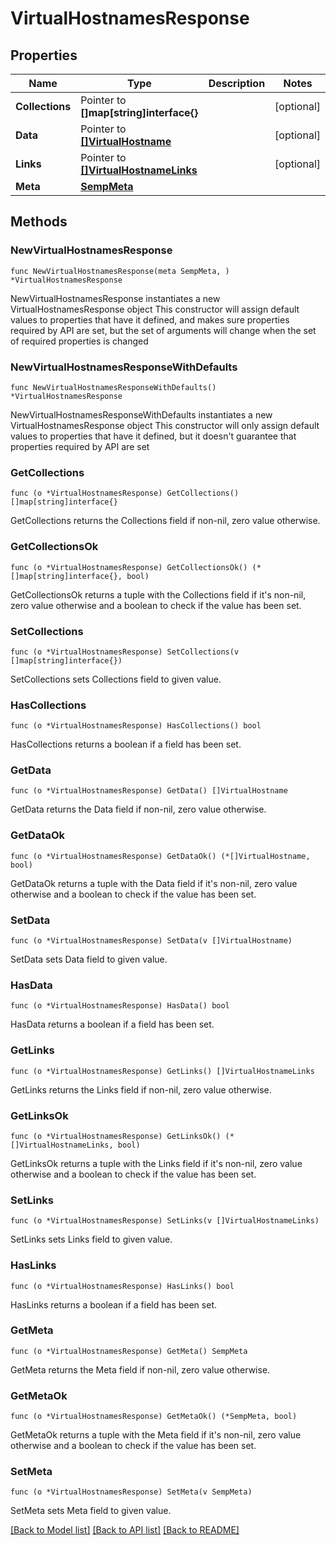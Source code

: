 # VirtualHostnamesResponse

## Properties

Name | Type | Description | Notes
------------ | ------------- | ------------- | -------------
**Collections** | Pointer to **[]map[string]interface{}** |  | [optional] 
**Data** | Pointer to [**[]VirtualHostname**](VirtualHostname.md) |  | [optional] 
**Links** | Pointer to [**[]VirtualHostnameLinks**](VirtualHostnameLinks.md) |  | [optional] 
**Meta** | [**SempMeta**](SempMeta.md) |  | 

## Methods

### NewVirtualHostnamesResponse

`func NewVirtualHostnamesResponse(meta SempMeta, ) *VirtualHostnamesResponse`

NewVirtualHostnamesResponse instantiates a new VirtualHostnamesResponse object
This constructor will assign default values to properties that have it defined,
and makes sure properties required by API are set, but the set of arguments
will change when the set of required properties is changed

### NewVirtualHostnamesResponseWithDefaults

`func NewVirtualHostnamesResponseWithDefaults() *VirtualHostnamesResponse`

NewVirtualHostnamesResponseWithDefaults instantiates a new VirtualHostnamesResponse object
This constructor will only assign default values to properties that have it defined,
but it doesn't guarantee that properties required by API are set

### GetCollections

`func (o *VirtualHostnamesResponse) GetCollections() []map[string]interface{}`

GetCollections returns the Collections field if non-nil, zero value otherwise.

### GetCollectionsOk

`func (o *VirtualHostnamesResponse) GetCollectionsOk() (*[]map[string]interface{}, bool)`

GetCollectionsOk returns a tuple with the Collections field if it's non-nil, zero value otherwise
and a boolean to check if the value has been set.

### SetCollections

`func (o *VirtualHostnamesResponse) SetCollections(v []map[string]interface{})`

SetCollections sets Collections field to given value.

### HasCollections

`func (o *VirtualHostnamesResponse) HasCollections() bool`

HasCollections returns a boolean if a field has been set.

### GetData

`func (o *VirtualHostnamesResponse) GetData() []VirtualHostname`

GetData returns the Data field if non-nil, zero value otherwise.

### GetDataOk

`func (o *VirtualHostnamesResponse) GetDataOk() (*[]VirtualHostname, bool)`

GetDataOk returns a tuple with the Data field if it's non-nil, zero value otherwise
and a boolean to check if the value has been set.

### SetData

`func (o *VirtualHostnamesResponse) SetData(v []VirtualHostname)`

SetData sets Data field to given value.

### HasData

`func (o *VirtualHostnamesResponse) HasData() bool`

HasData returns a boolean if a field has been set.

### GetLinks

`func (o *VirtualHostnamesResponse) GetLinks() []VirtualHostnameLinks`

GetLinks returns the Links field if non-nil, zero value otherwise.

### GetLinksOk

`func (o *VirtualHostnamesResponse) GetLinksOk() (*[]VirtualHostnameLinks, bool)`

GetLinksOk returns a tuple with the Links field if it's non-nil, zero value otherwise
and a boolean to check if the value has been set.

### SetLinks

`func (o *VirtualHostnamesResponse) SetLinks(v []VirtualHostnameLinks)`

SetLinks sets Links field to given value.

### HasLinks

`func (o *VirtualHostnamesResponse) HasLinks() bool`

HasLinks returns a boolean if a field has been set.

### GetMeta

`func (o *VirtualHostnamesResponse) GetMeta() SempMeta`

GetMeta returns the Meta field if non-nil, zero value otherwise.

### GetMetaOk

`func (o *VirtualHostnamesResponse) GetMetaOk() (*SempMeta, bool)`

GetMetaOk returns a tuple with the Meta field if it's non-nil, zero value otherwise
and a boolean to check if the value has been set.

### SetMeta

`func (o *VirtualHostnamesResponse) SetMeta(v SempMeta)`

SetMeta sets Meta field to given value.



[[Back to Model list]](../README.md#documentation-for-models) [[Back to API list]](../README.md#documentation-for-api-endpoints) [[Back to README]](../README.md)


